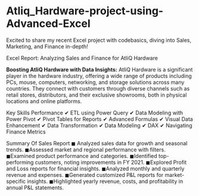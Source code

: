 # Atliq_Hardware-project-using-Advanced-Excel
 Excited to share my recent Excel project with codebasics, diving into Sales, Marketing, and Finance in-depth! 

Excel Report: Analyzing Sales and Finance for AtliQ Hardware

**Boosting AtliQ Hardware with Data Insights:**
AtliQ Hardware is a significant player in the hardware industry, offering a wide range of products including PCs, mouse, computers, networking, and storage solutions across many countries. They connect with customers through diverse channels such as retail stores, distributors, and their exclusive showrooms, both in physical locations and online platforms.

Key Skills Performance
✔ ETL using Power Query
✔ Data Modeling with Power Pivot
✔ Pivot Tables for Reports
✔ Advanced Formulas
✔ Visual Data Enhancement
✔ Data Transformation
✔ Data Modeling
✔ DAX
✔ Navigating Finance Metrics

Summary Of Sales Report
◼ Analyzed sales data for growth and seasonal trends.
◼Assessed market and regional performance with filters.
◼Examined product performance and categories.
◼Identified top-performing customers, noting improvements in FY 2021. ◼Explored Profit and Loss reports for financial insights.
◼Analyzed monthly and quarterly revenue and expenses.
◼Generated customized P&L reports for market-specific insights.
◼Highlighted yearly revenue, costs, and profitability in annual P&L statements.

